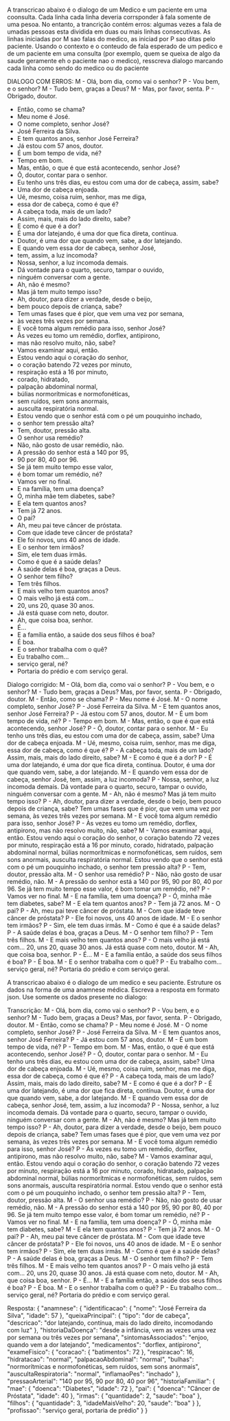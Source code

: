 ```

```

A transcricao abaixo é o dialogo de um Medico e um paciente em uma coonsulta.
Cada linha cada linha deveria corrsponder ã fala somente de uma pesoa. No entanto, a trancrição contém erros: algumas vezes a fala de umadas pessoas esta dividida em duas ou mais linhas consecutivas. As linhas iniciadas por M sao falas do medico, as iniciad por P sao ditas pelo paciente. Usando o contexto e o conteudo de fala esperado de um pedico e de um paciente em uma consulta (por exemplo, quem se queixa de algo da saude geramente eh o paciente nao o medico), resscreva dialogo marcando cada linha como sendo do medico ou do paciente

DIALOGO COM ERROS:
M - Olá, bom dia, como vai o senhor?
P - Vou bem, e o senhor?
M - Tudo bem, graças a Deus?
M - Mas, por favor, senta.
P - Obrigado, doutor.
- Então, como se chama?
- Meu nome é José.
- O nome completo, senhor José?
- José Ferreira da Silva.
- E tem quantos anos, senhor José Ferreira?
- Já estou com 57 anos, doutor.
- É um bom tempo de vida, né?
- Tempo em bom.
- Mas, então, o que é que está acontecendo, senhor José?
- Ô, doutor, contar para o senhor.
- Eu tenho uns três dias, eu estou com uma dor de cabeça, assim, sabe?
- Uma dor de cabeça enjoada.
- Ué, mesmo, coisa ruim, senhor, mas me diga,
- essa dor de cabeça, como é que é?
- A cabeça toda, mais de um lado?
- Assim, mais, mais do lado direito, sabe?
- E como é que é a dor?
- É uma dor latejando, é uma dor que fica direta, contínua.
- Doutor, é uma dor que quando vem, sabe, a dor latejando.
- E quando vem essa dor de cabeça, senhor José,
- tem, assim, a luz incomoda?
- Nossa, senhor, a luz incomoda demais.
- Dá vontade para o quarto, securo, tampar o ouvido,
- ninguém conversar com a gente.
- Ah, não é mesmo?
- Mas já tem muito tempo isso?
- Ah, doutor, para dizer a verdade, desde o beijo,
- bem pouco depois de criança, sabe?
- Tem umas fases que é pior, que vem uma vez por semana,
- às vezes três vezes por semana.
- E você toma algum remédio para isso, senhor José?
- Às vezes eu tomo um remédio, dorflex, antipirono,
- mas não resolvo muito, não, sabe?
- Vamos examinar aqui, então.
- Estou vendo aqui o coração do senhor,
- o coração batendo 72 vezes por minuto,
- respiração está a 16 por minuto,
- corado, hidratado,
- palpação abdominal normal,
- búlias normorítmicas e normofonéticas,
- sem ruídos, sem sons anormais,
- ausculta respiratória normal.
- Estou vendo que o senhor está com o pé um pouquinho inchado,
- o senhor tem pressão alta?
- Tem, doutor, pressão alta.
- O senhor usa remédio?
- Não, não gosto de usar remédio, não.
- A pressão do senhor está a 140 por 95,
- 90 por 80, 40 por 96.
- Se já tem muito tempo esse valor,
- é bom tomar um remédio, né?
- Vamos ver no final.
- E na família, tem uma doença?
- Ó, minha mãe tem diabetes, sabe?
- E ela tem quantos anos?
- Tem já 72 anos.
- O pai?
- Ah, meu pai teve câncer de próstata.
- Com que idade teve câncer de próstata?
- Ele foi novos, uns 40 anos de idade.
- E o senhor tem irmãos?
- Sim, ele tem duas irmãs.
- Como é que é a saúde delas?
- A saúde delas é boa, graças a Deus.
- O senhor tem filho?
- Tem três filhos.
- E mais velho tem quantos anos?
- O mais velho já está com...
- 20, uns 20, quase 30 anos.
- Já está quase com neto, doutor.
- Ah, que coisa boa, senhor.
- É...
- E a família então, a saúde dos seus filhos é boa?
- É boa.
- E o senhor trabalha com o quê?
- Eu trabalho com...
- serviço geral, né?
- Portaria do prédio e com serviço geral.

Dialogo corrigido:
M - Olá, bom dia, como vai o senhor?
P - Vou bem, e o senhor?
M - Tudo bem, graças a Deus? Mas, por favor, senta.
P - Obrigado, doutor.
M - Então, como se chama?
P - Meu nome é José.
M - O nome completo, senhor José?
P - José Ferreira da Silva.
M - E tem quantos anos, senhor José Ferreira?
P - Já estou com 57 anos, doutor.
M - É um bom tempo de vida, né?
P - Tempo em bom.
M - Mas, então, o que é que está acontecendo, senhor José?
P - Ô, doutor, contar para o senhor.
M - Eu tenho uns três dias, eu estou com uma dor de cabeça, assim, sabe?
Uma dor de cabeça enjoada.
M - Ué, mesmo, coisa ruim, senhor, mas me diga, essa dor de cabeça, como é que é?
P - A cabeça toda, mais de um lado? Assim, mais, mais do lado direito, sabe?
M - E como é que é a dor?
P - É uma dor latejando, é uma dor que fica direta, contínua. Doutor, é uma dor que quando vem, sabe, a dor latejando.
M - E quando vem essa dor de cabeça, senhor José, tem, assim, a luz incomoda?
P - Nossa, senhor, a luz incomoda demais. Dá vontade para o quarto, securo, tampar o ouvido, ninguém conversar com a gente.
M - Ah, não é mesmo? Mas já tem muito tempo isso?
P - Ah, doutor, para dizer a verdade, desde o beijo, bem pouco depois de criança, sabe? Tem umas fases que é pior, que vem uma vez por semana, às vezes três vezes por semana.
M - E você toma algum remédio para isso, senhor José?
P - Às vezes eu tomo um remédio, dorflex, antipirono, mas não resolvo muito, não, sabe?
M - Vamos examinar aqui, então. Estou vendo aqui o coração do senhor, o coração batendo 72 vezes por minuto, respiração está a 16 por minuto, corado, hidratado, palpação abdominal normal, búlias normorítmicas e normofonéticas, sem ruídos, sem sons anormais, ausculta respiratória normal. Estou vendo que o senhor está com o pé um pouquinho inchado, o senhor tem pressão alta?
P - Tem, doutor, pressão alta.
M - O senhor usa remédio?
P - Não, não gosto de usar remédio, não.
M - A pressão do senhor está a 140 por 95, 90 por 80, 40 por 96. Se já tem muito tempo esse valor, é bom tomar um remédio, né?
P - Vamos ver no final.
M - E na família, tem uma doença?
P - Ó, minha mãe tem diabetes, sabe?
M - E ela tem quantos anos?
P - Tem já 72 anos.
M - O pai?
P - Ah, meu pai teve câncer de próstata.
M - Com que idade teve câncer de próstata?
P - Ele foi novos, uns 40 anos de idade.
M - E o senhor tem irmãos?
P - Sim, ele tem duas irmãs.
M - Como é que é a saúde delas?
P - A saúde delas é boa, graças a Deus.
M - O senhor tem filho?
P - Tem três filhos.
M - E mais velho tem quantos anos?
P - O mais velho já está com... 20, uns 20, quase 30 anos. Já está quase com neto, doutor.
M - Ah, que coisa boa, senhor.
P - É...
M - E a família então, a saúde dos seus filhos é boa?
P - É boa.
M - E o senhor trabalha com o quê?
P - Eu trabalho com... serviço geral, né? Portaria do prédio e com serviço geral.

A transcricao abaixo é o dialogo de um medico e seu paciente. Estruture os dados na forma de uma anamnese médica. Escreva a resposta em formato json. Use somente os dados presente no dialogo:

Transcrição:
M - Olá, bom dia, como vai o senhor?
P - Vou bem, e o senhor?
M - Tudo bem, graças a Deus? Mas, por favor, senta.
P - Obrigado, doutor.
M - Então, como se chama?
P - Meu nome é José.
M - O nome completo, senhor José?
P - José Ferreira da Silva.
M - E tem quantos anos, senhor José Ferreira?
P - Já estou com 57 anos, doutor.
M - É um bom tempo de vida, né?
P - Tempo em bom.
M - Mas, então, o que é que está acontecendo, senhor José?
P - Ô, doutor, contar para o senhor.
M - Eu tenho uns três dias, eu estou com uma dor de cabeça, assim, sabe?
Uma dor de cabeça enjoada.
M - Ué, mesmo, coisa ruim, senhor, mas me diga, essa dor de cabeça, como é que é?
P - A cabeça toda, mais de um lado? Assim, mais, mais do lado direito, sabe?
M - E como é que é a dor?
P - É uma dor latejando, é uma dor que fica direta, contínua. Doutor, é uma dor que quando vem, sabe, a dor latejando.
M - E quando vem essa dor de cabeça, senhor José, tem, assim, a luz incomoda?
P - Nossa, senhor, a luz incomoda demais. Dá vontade para o quarto, securo, tampar o ouvido, ninguém conversar com a gente.
M - Ah, não é mesmo? Mas já tem muito tempo isso?
P - Ah, doutor, para dizer a verdade, desde o beijo, bem pouco depois de criança, sabe? Tem umas fases que é pior, que vem uma vez por semana, às vezes três vezes por semana.
M - E você toma algum remédio para isso, senhor José?
P - Às vezes eu tomo um remédio, dorflex, antipirono, mas não resolvo muito, não, sabe?
M - Vamos examinar aqui, então. Estou vendo aqui o coração do senhor, o coração batendo 72 vezes por minuto, respiração está a 16 por minuto, corado, hidratado, palpação abdominal normal, búlias normorítmicas e normofonéticas, sem ruídos, sem sons anormais, ausculta respiratória normal. Estou vendo que o senhor está com o pé um pouquinho inchado, o senhor tem pressão alta?
P - Tem, doutor, pressão alta.
M - O senhor usa remédio?
P - Não, não gosto de usar remédio, não.
M - A pressão do senhor está a 140 por 95, 90 por 80, 40 por 96. Se já tem muito tempo esse valor, é bom tomar um remédio, né?
P - Vamos ver no final.
M - E na família, tem uma doença?
P - Ó, minha mãe tem diabetes, sabe?
M - E ela tem quantos anos?
P - Tem já 72 anos.
M - O pai?
P - Ah, meu pai teve câncer de próstata.
M - Com que idade teve câncer de próstata?
P - Ele foi novos, uns 40 anos de idade.
M - E o senhor tem irmãos?
P - Sim, ele tem duas irmãs.
M - Como é que é a saúde delas?
P - A saúde delas é boa, graças a Deus.
M - O senhor tem filho?
P - Tem três filhos.
M - E mais velho tem quantos anos?
P - O mais velho já está com... 20, uns 20, quase 30 anos. Já está quase com neto, doutor.
M - Ah, que coisa boa, senhor.
P - É...
M - E a família então, a saúde dos seus filhos é boa?
P - É boa.
M - E o senhor trabalha com o quê?
P - Eu trabalho com... serviço geral, né? Portaria do prédio e com serviço geral.

Resposta:
{
    "anamnese": {
        "identificacao": {
            "nome": "José Ferreira da Silva",
            "idade": 57
        },
        "queixaPrincipal": {
            "tipo": "dor de cabeça",
            "descricao": "dor latejando, contínua, mais do lado direito, incomodando com luz"
        },
        "historiaDaDoença": "desde a infância, vem as vezes uma vez por semana ou três vezes por semana",
        "sintomasAssociados": "enjoo, quando vem a dor latejando",
        "medicamentos": "dorflex, antipirono",
        "exameFisico": {
            "coracao": {
                "batimentos": 72
            },
            "respiracao": 16,
            "hidratacao": "normal",
            "palpacaoAbdominal": "normal",
            "bulhas": "normorítmicas e normofonéticas, sem ruídos, sem sons anormais",
            "auscultaRespiratoria": "normal",
            "inflamaoPes": "inchado"
        },
        "pressaoArterial": "140 por 95, 90 por 80, 40 por 96",
        "historiaFamiliar": {
            "mae": {
                "doenca": "Diabetes",
                "idade": 72
            },
            "pai": {
                "doenca": "Câncer de Próstata",
                "idade": 40
            },
            "irmas": {
                "quantidade": 2,
                "saude": "boa"
            },
            "filhos": {
                "quantidade": 3,
                "idadeMaisVelho": 20,
                "saude": "boa"
            }
        },
        "profissao": "serviço geral, portaria de prédio"
    }
}

